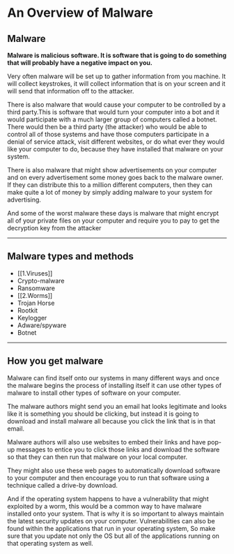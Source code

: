 # An Overview of Malware
## Malware
**Malware is malicious software. It is software that is going to do something that will probably have a negative impact on you.**

Very often malware will be set up to gather information from you machine. It will collect keystrokes, it will collect information that is on your screen and it will send that information off to the attacker.

There is also malware that would cause your computer to be controlled by a third party.This is software that would turn your computer into a bot and it would participate with a much larger group of computers called a botnet. There would then be a third party (the attacker) who would be able to control all of those systems and have those  computers participate in a denial of service attack, visit different websites, or do what ever they would like your computer to do,  because they have installed that malware on your system.

There is also malware that might show advertisements on your computer and on every advertisement some money goes back to the malware owner. If they can distribute this to a million different computers, then they can make quite a lot of money by simply adding malware to your system for advertising.

And some of the worst malware these days is malware that might encrypt all of your private files on your computer and require you to pay to get the decryption key from the attacker

---
## Malware types and methods
- [[1.Viruses]]
- Crypto-malware
- Ransomware 
- [[2.Worms]]
- Trojan Horse
- Rootkit
- Keylogger
- Adware/spyware
- Botnet

---
## How you get malware 
Malware can find itself onto our systems in many different ways and once the malware begins the process of installing itself it can use other types of malware to install other types of software on your computer.

The malware authors might send you an email hat looks legitimate and looks like it is something you should be clicking, but instead it is going to download and install malware all because you click the link that is in that email.

Malware authors will also use websites to embed their links and have pop-up messages to entice you to click those links and download the software so that they can then run that malware on your local computer.

They might also use these web pages to automatically download software to your computer and then encourage you to run that software using a technique called a drive-by download.

And if the operating system happens to have a vulnerability that might exploited by a worm, this would be a common way to have malware installed onto your system. That is why it is so important to always maintain the latest security updates on your computer. Vulnerabilities can also be found within the applications that run in your operating system, So make sure that you update not only the OS but all of the applications running on that operating system as well.